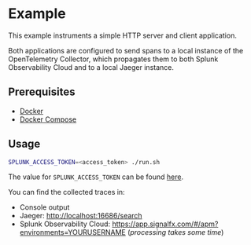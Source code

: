 # Example

This example instruments a simple HTTP server and client application.

Both applications are configured to send spans to a local instance
of the OpenTelemetry Collector, which propagates them to both
Splunk Observability Cloud and to a local Jaeger instance.

## Prerequisites

- [Docker](https://docs.docker.com/engine/install/)
- [Docker Compose](https://docs.docker.com/compose/install/)

## Usage

```sh
SPLUNK_ACCESS_TOKEN=<access_token> ./run.sh
```

The value for `SPLUNK_ACCESS_TOKEN` can be found
[here](https://app.signalfx.com/o11y/#/organization/current?selectedKeyValue=sf_section:accesstokens).

You can find the collected traces in:

- Console output
- Jaeger: <http://localhost:16686/search>
- Splunk Observability Cloud: <https://app.signalfx.com/#/apm?environments=YOURUSERNAME>
  (_processing takes some time_)

